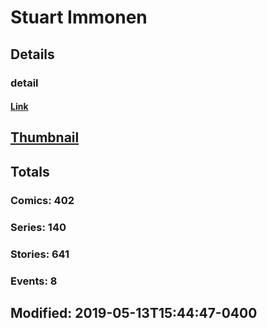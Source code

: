 # Stuart  Immonen 
## Details
### detail
#### [Link](http://marvel.com/comics/creators/192/stuart_immonen?utm_campaign=apiRef&utm_source=225578a89fc76f3d20fbffda5d17a88d)
## [Thumbnail](http://i.annihil.us/u/prod/marvel/i/mg/6/20/510809a8c6c4a.jpg)
## Totals
### Comics: 402
### Series: 140
### Stories: 641
### Events: 8
## Modified: 2019-05-13T15:44:47-0400